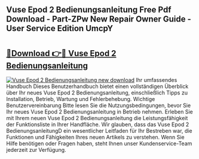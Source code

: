 ## Vuse Epod 2 Bedienungsanleitung Free Pdf Download - Part-ZPw New Repair Owner Guide - User Service Edition UmcpY

# <h2><a href="http://df1aykc.blite.top/?on=Vuse+Epod+2+Bedienungsanleitung">🔗Download 👉🔴 Vuse Epod 2 Bedienungsanleitung</a></h2>

[![Vuse Epod 2 Bedienungsanleitung new download](https://i.imgur.com/lujVjoI.png)](http://df1aykc.blite.top/?on=Vuse+Epod+2+Bedienungsanleitung)
Ihr umfassendes Handbuch Dieses Benutzerhandbuch bietet einen vollständigen Überblick über Ihr neues Vuse Epod 2 Bedienungsanleitung, einschließlich Tipps zu Installation, Betrieb, Wartung und Fehlerbehebung. Wichtige Benutzervereinbarung Bitte lesen Sie die Nutzungsbedingungen, bevor Sie Ihr neues Vuse Epod 2 Bedienungsanleitung in Betrieb nehmen. Erleben Sie mit Ihrem neuen Vuse Epod 2 Bedienungsanleitung die Leistungsfähigkeit der Funktionsliste in Ihrer Handfläche. Wir glauben, dass das Vuse Epod 2 BedienungsanleitungD ein wesentlicher Leitfaden für Ihr Bestreben war, die Funktionen und Fähigkeiten Ihres neuen Artikels zu verstehen. Wenn Sie Hilfe benötigen oder Fragen haben, steht Ihnen unser Kundenservice-Team jederzeit zur Verfügung.
